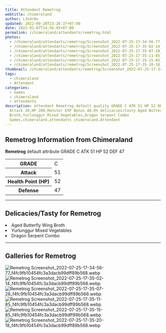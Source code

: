 ```yaml
---
title: Attendant Remetrog
webtitle: chimeraland
author: L3n4r0x
updated: 2022-09-28T23:26:37+07:00
date: 2022-01-07T14:56:03+07:00
permalink: /chimeraland/attendants/remetrog.html
photos:
  - /chimeraland/attendants/remetrog/Screenshot_2022-07-25-17-34-56-77_f4fc9fb10454fc3a3dacb99dff89b568.webp
  - /chimeraland/attendants/remetrog/Screenshot_2022-07-25-17-35-02-14_f4fc9fb10454fc3a3dacb99dff89b568.webp
  - /chimeraland/attendants/remetrog/Screenshot_2022-07-25-17-35-07-28_f4fc9fb10454fc3a3dacb99dff89b568.webp
  - /chimeraland/attendants/remetrog/Screenshot_2022-07-25-17-35-11-85_f4fc9fb10454fc3a3dacb99dff89b568.webp
  - /chimeraland/attendants/remetrog/Screenshot_2022-07-25-17-35-15-85_f4fc9fb10454fc3a3dacb99dff89b568.webp
  - /chimeraland/attendants/remetrog/Screenshot_2022-07-25-17-35-20-18_f4fc9fb10454fc3a3dacb99dff89b568.webp
thumbnail: /chimeraland/attendants/remetrog/Screenshot_2022-07-25-17-34-56-77_f4fc9fb10454fc3a3dacb99dff89b568.webp
tags:
  - chimeraland
  - Attendant
categories:
  - Games
  - chimeraland
  - attendants
description: attendant Remetrog default quality GRADE C ATK 51 HP 52 DEF 47
  Attack 20,HP 200,Monster EXP Bonus 40.0% delicacies/tasty Aged Butterfly Wing
  Broth,Yurlunggur Mixed Vegetables,Dragon Serpent Combo
  Games,chimeraland,attendants chimeraland,Attendant
---
```


<section id="bootstrap-wrapper"><link rel="stylesheet" href="https://rawcdn.githack.com/dimaslanjaka/Web-Manajemen/0c3b5aa1813bd4abcd2c11bf3e37928b15c28664/css/bootstrap-5-3-0-alpha3-wrapper.css"/><h2 id="attribute">Remetrog Information from Chimeraland</h2><p><b>Remetrog</b> default attribute GRADE C ATK 51 HP 52 DEF 47<table><tr><th>GRADE</th><td>C</td></tr><tr><th>Attack</th><td>51</td></tr><tr><th>Health Point (HP)</th><td>52</td></tr><tr><th>Defense</th><td>47</td></tr></table></p><hr/><h2 id="delicacies">Delicacies/Tasty for Remetrog</h2><div class="text-white bg-dark"><li class="d-flex justify-content-between">Aged Butterfly Wing Broth </li><li class="d-flex justify-content-between">Yurlunggur Mixed Vegetables </li><li class="d-flex justify-content-between">Dragon Serpent Combo </li></div><hr/><div id="gallery"><h2>Galleries for Remetrog</h2><div class="row"><div class="col-lg-6 col-12"><img src="/chimeraland/attendants/remetrog/Screenshot_2022-07-25-17-34-56-77_f4fc9fb10454fc3a3dacb99dff89b568.webp" alt="Remetrog Screenshot_2022-07-25-17-34-56-77_f4fc9fb10454fc3a3dacb99dff89b568.webp"/></div><div class="col-lg-6 col-12"><img src="/chimeraland/attendants/remetrog/Screenshot_2022-07-25-17-35-02-14_f4fc9fb10454fc3a3dacb99dff89b568.webp" alt="Remetrog Screenshot_2022-07-25-17-35-02-14_f4fc9fb10454fc3a3dacb99dff89b568.webp"/></div><div class="col-lg-6 col-12"><img src="/chimeraland/attendants/remetrog/Screenshot_2022-07-25-17-35-07-28_f4fc9fb10454fc3a3dacb99dff89b568.webp" alt="Remetrog Screenshot_2022-07-25-17-35-07-28_f4fc9fb10454fc3a3dacb99dff89b568.webp"/></div><div class="col-lg-6 col-12"><img src="/chimeraland/attendants/remetrog/Screenshot_2022-07-25-17-35-11-85_f4fc9fb10454fc3a3dacb99dff89b568.webp" alt="Remetrog Screenshot_2022-07-25-17-35-11-85_f4fc9fb10454fc3a3dacb99dff89b568.webp"/></div><div class="col-lg-6 col-12"><img src="/chimeraland/attendants/remetrog/Screenshot_2022-07-25-17-35-15-85_f4fc9fb10454fc3a3dacb99dff89b568.webp" alt="Remetrog Screenshot_2022-07-25-17-35-15-85_f4fc9fb10454fc3a3dacb99dff89b568.webp"/></div><div class="col-lg-6 col-12"><img src="/chimeraland/attendants/remetrog/Screenshot_2022-07-25-17-35-20-18_f4fc9fb10454fc3a3dacb99dff89b568.webp" alt="Remetrog Screenshot_2022-07-25-17-35-20-18_f4fc9fb10454fc3a3dacb99dff89b568.webp"/></div></div></div></section>